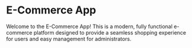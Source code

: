 # E-Commerce App
Welcome to the E-Commerce App! This is a modern, fully functional e-commerce platform designed to provide a seamless shopping experience for users and easy management for administrators.
